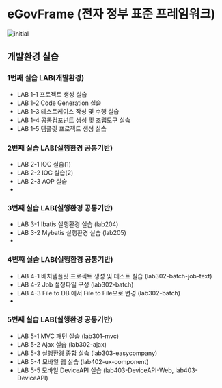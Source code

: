 # eGovFrame (전자 정부 표준 프레임워크) 
![initial](https://user-images.githubusercontent.com/81547780/135213379-88d2d46d-1627-494f-849f-a759a81a6bc3.png)
## 개발환경 실습 
### 1번째 실습 LAB(개발환경)
* LAB 1-1 프로젝트 생성 실습
* LAB 1-2 Code Generation 실습
* LAB 1-3 테스트케이스 작성 및 수행 실습
* LAB 1-4 공통컴포넌트 생성 및 조립도구 실습
* LAB 1-5 템플릿 프로젝트 생성 실습

### 2번째 실습 LAB(실행환경 공통기반)
* LAB 2-1 IOC 실습(1)
* LAB 2-2 IOC 실습(2)
* LAB 2-3 AOP 실습
* 
### 3번째 실습 LAB(실행환경 공통기반)
* LAB 3-1 Ibatis 실행환경 실습 (lab204)
* LAB 3-2 Mybatis 실행환경 실습 (lab205)
* 
### 4번째 실습 LAB(실행환경 공통기반)
* LAB 4-1 배치템플릿 프로젝트 생성 및 테스트 실습 (lab302-batch-job-text)
* LAB 4-2 Job 설정파일 구성 (lab302-batch)
* LAB 4-3 File to DB 에서 File to File으로 변경 (lab302-batch)
* 
### 5번째 실습 LAB(실행환경 공통기반)
* LAB 5-1 MVC 패턴 실습 (lab301-mvc)
* LAB 5-2 Ajax 실습 (lab302-ajax)
* LAB 5-3 실행환경 종합 실습 (lab303-easycompany)
* LAB 5-4 모바일 웹 실습 (lab402-ux-component)
* LAB 5-5 모바일 DeviceAPI 실습 (lab403-DeviceAPI-Web, lab403-DeviceAPI)
